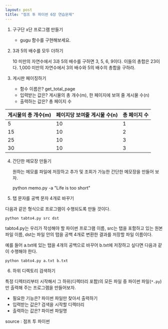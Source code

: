 ```yaml
---
layout: post
title: "점프 투 파이썬 6장 연습문제"
---
```






1. 구구단 x단 프로그램 만들기
   - gugu 함수를 구현해보세요.



2. 3과 5의 배수를 모두 더하기

   10 미만의 자연수에서 3과 5의 배수를 구하면 3, 5, 6, 9이다. 이들의 총합은 23이다. 1,000 미만의 자연수에서 3의 배수와 5의 배수의 총합을 구하라.

   

3. 게시판 페이징하기

   - 함수 이름은? get_total_page
   - 입력받는 값은? 게시물의 총 개수(m), 한 페이지에 보여 줄 게시물 수(n)
   - 출력하는 값은? 총 페이지 수

| 게시물의 총 개수(m) | 페이지당 보여줄 게시물 수(n) | 총 페이지 수 |
| :------------------ | :--------------------------- | :----------- |
| 5                   | 10                           | 1            |
| 15                  | 10                           | 2            |
| 25                  | 10                           | 3            |
| 30                  | 10                           | 3            |



4. 간단한 메모장 만들기

   원하는 메모를 파일에 저장하고 추가 및 조회가 가능한 간단한 메모장을 만들어 보자.

   python memo.py -a "Life is too short"

   

   

5. 탭 문자를 공백 문자 4개로 바꾸기

다음과 같은 형식으로 프로그램이 수행되도록 만들 것이다.

```no-highlight
python tabto4.py src dst
```

tabto4.py는 우리가 작성해야 할 파이썬 프로그램 이름, src는 탭을 포함하고 있는 원본 파일 이름, dst는 파일 안의 탭을 공백 4개로 변환한 결과를 저장할 파일 이름이다.

예를 들어 a.txt에 있는 탭을 4개의 공백으로 바꾸어 b.txt에 저장하고 싶다면 다음과 같이 수행해야 한다.

```no-highlight
python tabto4.py a.txt b.txt
```



6. 하위 디렉토리 검색하기

특정 디렉터리부터 시작해서 그 하위(디렉터리 포함)의 모든 파일 중 파이썬 파일(`*.py`)만 출력해 주는 프로그램을 만들어보자.

- 필요한 기능은? 파이썬 파일만 찾아서 출력하기
- 입력받는 값은? 검색을 시작할 디렉터리
- 출력하는 값은? 파이썬 파일명



source : 점프 투 파이썬
